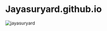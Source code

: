 # Jayasuryard.github.io
<p align="left"> <img src="https://komarev.com/ghpvc/?username=Jayasuryard&label=Repositort%20views&color=0e75b6&style=flat" alt="jayasuryard" /> </p>
 

